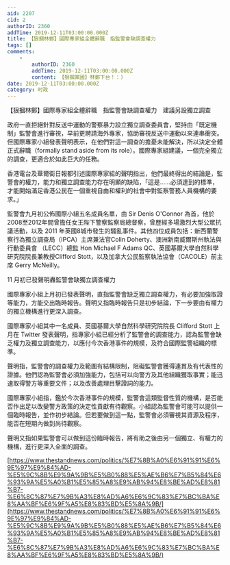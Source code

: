 ```yaml
---
aid: 2207
cid: 2
authorID: 2360
addTime: 2019-12-11T03:00:00.000Z
title: 【狠摑林鄭】國際專家組全體辭職　指監警會缺調查權力
tags: []
comments:
    -
        authorID: 2360
        addTime: 2019-12-11T03:00:00.000Z
        content: 【狠摑黨國】林鄭下台！：)
date: 2019-12-11T03:00:00.000Z
category: 时政
---
```


【狠摑林鄭】國際專家組全體辭職　指監警會缺調查權力　建議另設獨立調查

政府一直拒絕針對反送中運動的警察暴力設立獨立調查委員會，堅持由「既定機制」監警會進行審視，早前更聘請海外專家，協助審視反送中運動以來連串衝突。但國際專家小組發表聲明表示，在他們對這一調查的擔憂未能解決，所以決定全體正式辭職（formally stand aside from its role）。國際專家組建議，一個完全獨立的調查，更適合於如此巨大的任務。

香港電台及華爾街日報都引述國際專家組的聲明指出，他們最終得出的結論是，監警會的權力，能力和獨立調查能力存在明顯的缺陷，「這是……必須達到的標準，才能開始滿足香港公民在一個重視自由和權利的社會中對監察警務人員機構的要求。」

監警會九月初公佈國際小組五名成員名單，由 Sir Denis O'Connor 為首，他於2008至2012年間曾擔任女王陛下警察監察局總督察，曾歷經多場激烈大型公眾抗議活動，以及 2011 年英國8城市發生的騷亂事件。其他四位成員包括：新西蘭警察行為獨立調查局（IPCA）主席兼法官Colin Doherty、澳洲新南威爾斯州執法與行動委員會 （LECC）總監 Hon Michael F Adams QC、英國基爾大學自然科學研究院院長兼教授Clifford Stott，以及加拿大公民監察執法協會（CACOLE）前主席 Gerry McNeilly。

11 月初已發聲明轟監警會缺獨立調查權力

國際專家小組上月初已發表聲明，直指監警會缺乏獨立調查權力，有必要加強取證等能力，方能交出臨時報告。聲明又指臨時報告只是初步結論，下一步要由有權力的獨立機構進行更深入調查。

國際專家小組其中一名成員、英國基爾大學自然科學研究院院長 Clifford Stott 上月在 Twitter 發表聲明，指專家小組已經分析了監警會的調查能力，認為監警會缺乏權力及獨立調查能力，以應付今次香港事件的規模，及符合國際監警組織的標準。

聲明指，監警會的調查權力及範圍有結構限制，阻礙監警會獲得連貫及有代表性的證據。他們認為監警會必須加強能力，包括可以向警方及其他組織獲取事實；能迅速取得警方等重要文件；以及改善處理目擊證詞的能力。

國際專家小組指，鑑於今次香港事件的規模，監警會這類監督性質的機構，是否能否作出足以改變警方政策的決定性貢獻有待觀察。小組認為監警會可能可以提供一個臨時報告，並作初步結論。但若要做到這一點，監警會必須審視其資源及程序，能否在短期內做到尚待觀察。

聲明又指如果監警會可以做到這份臨時報告，將有助之後由另一個獨立、有權力的機構，進行更深入全面的調查。

[https://www.thestandnews.com/politics/%E7%8B%A0%E6%91%91%E6%9E%97%E9%84%AD-%E5%9C%8B%E9%9A%9B%E5%B0%88%E5%AE%B6%E7%B5%84%E6%93%9A%E5%A0%B1%E5%85%A8%E9%AB%94%E8%BE%AD%E8%81%B7-%E6%8C%87%E7%9B%A3%E8%AD%A6%E6%9C%83%E7%BC%BA%E8%AA%BF%E6%9F%A5%E8%83%BD%E5%8A%9B/](https://www.thestandnews.com/politics/%E7%8B%A0%E6%91%91%E6%9E%97%E9%84%AD-%E5%9C%8B%E9%9A%9B%E5%B0%88%E5%AE%B6%E7%B5%84%E6%93%9A%E5%A0%B1%E5%85%A8%E9%AB%94%E8%BE%AD%E8%81%B7-%E6%8C%87%E7%9B%A3%E8%AD%A6%E6%9C%83%E7%BC%BA%E8%AA%BF%E6%9F%A5%E8%83%BD%E5%8A%9B/)
